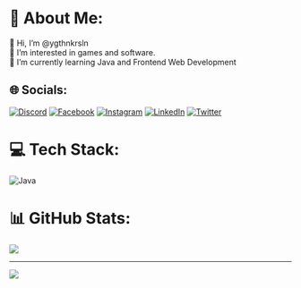 # 💫 About Me:
👋 Hi, I’m @ygthnkrsln<br>👀 I’m interested in games and software.<br>🌱 I’m currently learning Java and Frontend Web Development


## 🌐 Socials:
[![Discord](https://img.shields.io/badge/Discord-%237289DA.svg?logo=discord&logoColor=white)](https://discord.gg/bequ3M#0172) [![Facebook](https://img.shields.io/badge/Facebook-%231877F2.svg?logo=Facebook&logoColor=white)](https://facebook.com/Ygthnnn) [![Instagram](https://img.shields.io/badge/Instagram-%23E4405F.svg?logo=Instagram&logoColor=white)](https://instagram.com/ygthnkrsln) [![LinkedIn](https://img.shields.io/badge/LinkedIn-%230077B5.svg?logo=linkedin&logoColor=white)](https://linkedin.com/in/ygthnkrsln) [![Twitter](https://img.shields.io/badge/Twitter-%231DA1F2.svg?logo=Twitter&logoColor=white)](https://twitter.com/forbequeM) 

# 💻 Tech Stack:
![Java](https://img.shields.io/badge/java-%23ED8B00.svg?style=for-the-badge&logo=java&logoColor=white)
# 📊 GitHub Stats:
![](https://github-readme-streak-stats.herokuapp.com/?user=ygthnkrsln&theme=vision-friendly-dark&hide_border=false)<br/>

---
[![](https://visitcount.itsvg.in/api?id=ygthnkrsln&icon=5&color=0)](https://visitcount.itsvg.in)

<!-- Proudly created with GPRM ( https://gprm.itsvg.in ) -->
